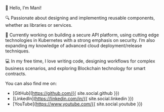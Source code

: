 👋 Hello, I’m Mani!

🔍 Passionate about designing and implementing reusable components, whether as libraries or services.

🌱 Currently working on building a secure API platform, using cutting edge technologies in Kubernetes with a strong emphasis on security. I’m also expanding my knowledge of advanced cloud deployment/release techniques.

💻 In my free time, I love writing code, designing workflows for complex business scenarios, and exploring Blockchain technology for smart contracts.

You can also find me on:
- [GitHub](https://github.com/{{ site.social.github }})
- [LinkedIn](https://linkedin.com/in/{{ site.social.linkedin }})
- [YouTube](https://www.youtube.com/{{ site.social.youtube }})